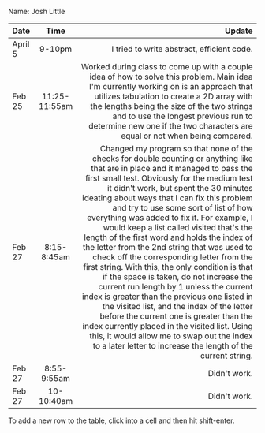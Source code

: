 Name:  Josh Little

| Date    |     Time      |                                                                                                                                                                                                                                                                                                                                                                                                                                                                                                                                                                                                                                                                                                                                                                                                                                                                                                                                                                                                      Update |
|:--------|:-------------:|------------------------------------------------------------------------------------------------------------------------------------------------------------------------------------------------------------------------------------------------------------------------------------------------------------------------------------------------------------------------------------------------------------------------------------------------------------------------------------------------------------------------------------------------------------------------------------------------------------------------------------------------------------------------------------------------------------------------------------------------------------------------------------------------------------------------------------------------------------------------------------------------------------------------------------------------------------------------------------------------------------:|
| April 5 |    9-10pm     |                                                                                                                                                                                                                                                                                                                                                                                                                                                                                                                                                                                                                                                                                                                                                                                                                                                                                                                                                                  I tried to write abstract, efficient code. |
| Feb 25  | 11:25-11:55am |                                                                                                                                                                                                                                                                                                                                                                                                                                                                                                                                                                                                                                                     Worked during class to come up with a couple idea of how to solve this problem. Main idea I'm currently working on is an approach that utilizes tabulation to create a 2D array with the lengths being the size of the two strings and to use the longest previous run to determine new one if the two characters are equal or not when being compared. |
| Feb 27  |  8:15-8:45am  | Changed my program so that none of the checks for double counting or anything like that are in place and it managed to pass the first small test. Obviously for the medium test it didn't work, but spent the 30 minutes ideating about ways that I can fix this problem and try to use some sort of list of how everything was added to fix it. For example, I would keep a list called visited that's the length of the first word and holds the index of the letter from the 2nd string that was used to check off the corresponding letter from the first string. With this, the only condition is that if the space is taken, do not increase the current run length by 1 unless the current index is greater than the previous one listed in the visited list, and the index of the letter before the current one is greater than the index currently placed in the visited list. Using this, it would allow me to swap out the index to a later letter to increase the length of the current string. |
| Feb 27  |  8:55-9:55am  |                                                                                                                                                                                                                                                                                                                                                                                                                                                                                                                                                                                                                                                                                                                                                                                                                                                                                                                                                                                                Didn't work. |
| Feb 27  |  10-10:40am   |                                                                                                                                                                                                                                                                                                                                                                                                                                                                                                                                                                                                                                                                                                                                                                                                                                                                                                                                                                                                Didn't work. |


To add a new row to the table, click into a cell and then hit shift-enter.